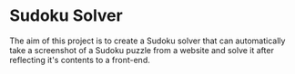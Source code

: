 # Sudoku Solver

The aim of this project is to create a Sudoku solver that can automatically take a screenshot of a Sudoku puzzle from a website and solve it after reflecting it's contents to a front-end.
